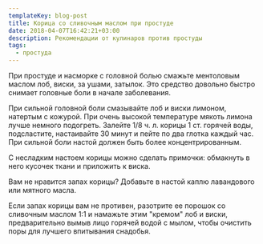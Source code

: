 ```yaml
---
templateKey: blog-post
title: Корица со сливочным маслом при простуде
date: 2018-04-07T16:42:21+03:00
description: Рекомендации от кулинаров против простуды
tags:
  - простуда
---
```

При простуде и насморке с головной болью смажьте ментоловым маслом лоб, виски, за ушами, затылок. Это средство довольно быстро снимает головные боли в начале заболевания. 



При сильной головной боли смазывайте лоб и виски лимоном, натертым с кожурой. При очень высокой температуре мякоть лимона лучше немного подогреть. Залейте 1/8 ч. л. корицы 1 ст. горячей воды, подсластите, настаивайте 30 минут и пейте по два глотка каждый час. При сильной боли настой должен быть более концентрированным. 



С несладким настоем корицы можно сделать примочки: обмакнуть в него кусочек ткани и приложить к виска. 



Вам не нравится запах корицы? Добавьте в настой каплю лавандового или мятного масла. 



Если запах корицы вам не противен, разотрите ее порошок со сливочным маслом 1:1 и намажьте этим "кремом" лоб и виски, предварительно вымыв лицо горячей водой с мылом, чтобы очистить поры для лучшего впитывания снадобья.
